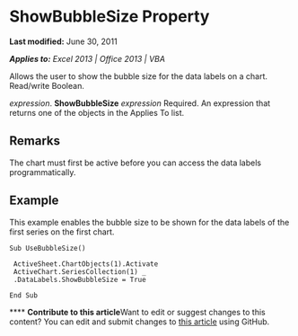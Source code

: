 
# ShowBubbleSize Property

 **Last modified:** June 30, 2011

 _**Applies to:** Excel 2013 | Office 2013 | VBA_

Allows the user to show the bubble size for the data labels on a chart. Read/write Boolean.

 _expression_. **ShowBubbleSize**
 _expression_ Required. An expression that returns one of the objects in the Applies To list.

## Remarks

The chart must first be active before you can access the data labels programmatically.


## Example

This example enables the bubble size to be shown for the data labels of the first series on the first chart.


```
Sub UseBubbleSize() 
 
 ActiveSheet.ChartObjects(1).Activate 
 ActiveChart.SeriesCollection(1) _ 
 .DataLabels.ShowBubbleSize = True 
 
End Sub
```


****   **Contribute to this article**Want to edit or suggest changes to this content? You can edit and submit changes to  [this article](https://github.com/jhershey00/VBA_Excel_Test/OpenXMLCon/articles/abeee041-0fa0-537e-6786-37213a6004c1.md) using GitHub.

